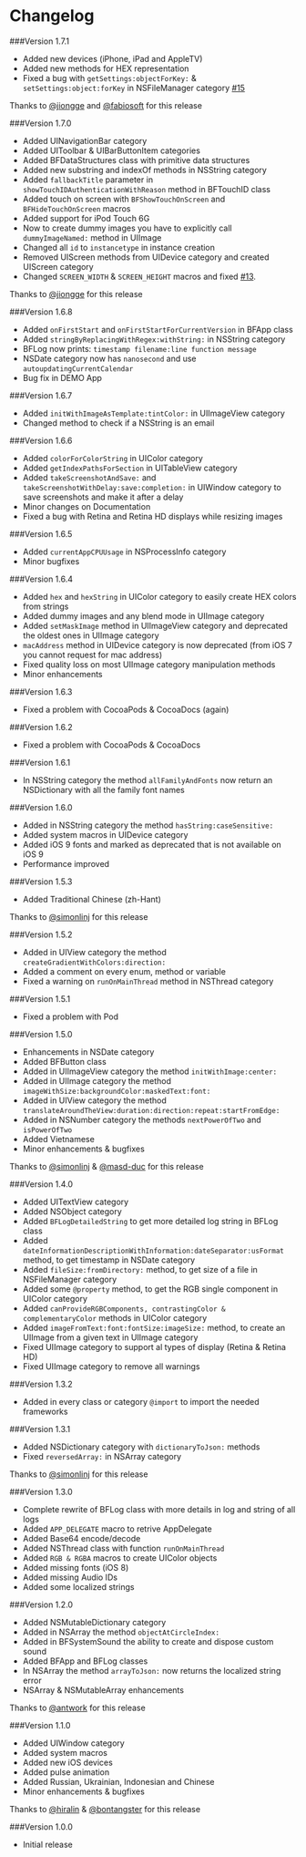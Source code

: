 Changelog
=========
###Version 1.7.1
- Added new devices (iPhone, iPad and AppleTV)
- Added new methods for HEX representation
- Fixed a bug with ```getSettings:objectForKey:``` & ```setSettings:object:forKey``` in NSFileManager category [#15](https://github.com/FabrizioBrancati/BFKit/issues/15)

Thanks to [@jiongge](https://github.com/jiongge) and [@fabiosoft](https://github.com/fabiosoft) for this release

###Version 1.7.0
- Added UINavigationBar category
- Added UIToolbar & UIBarButtonItem categories
- Added BFDataStructures class with primitive data structures
- Added new substring and indexOf methods in NSString category
- Added ```fallbackTitle``` parameter in ```showTouchIDAuthenticationWithReason``` method in BFTouchID class
- Added touch on screen with ```BFShowTouchOnScreen``` and ```BFHideTouchOnScreen``` macros
- Added support for iPod Touch 6G
- Now to create dummy images you have to explicitly call ```dummyImageNamed:``` method in UIImage
- Changed all ```id``` to ```instancetype``` in instance creation
- Removed UIScreen methods from UIDevice category and created UIScreen category
- Changed ```SCREEN_WIDTH``` & ```SCREEN_HEIGHT``` macros and fixed [#13](https://github.com/FabrizioBrancati/BFKit/issues/13).

Thanks to [@jiongge](https://github.com/jiongge) for this release

###Version 1.6.8
- Added ```onFirstStart``` and ```onFirstStartForCurrentVersion``` in BFApp class
- Added ```stringByReplacingWithRegex:withString:``` in NSString category
- BFLog now prints: ```timestamp filename:line function message```
- NSDate category now has ```nanosecond``` and use ```autoupdatingCurrentCalendar```
- Bug fix in DEMO App

###Version 1.6.7
- Added ```initWithImageAsTemplate:tintColor:``` in UIImageView category
- Changed method to check if a NSString is an email

###Version 1.6.6
- Added ```colorForColorString``` in UIColor category
- Added ```getIndexPathsForSection``` in UITableView category
- Added ```takeScreenshotAndSave:``` and ```takeScreenshotWithDelay:save:completion:``` in UIWindow category to save screenshots and make it after a delay
- Minor changes on Documentation
- Fixed a bug with Retina and Retina HD displays while resizing images

###Version 1.6.5
- Added ```currentAppCPUUsage``` in NSProcessInfo category
- Minor bugfixes

###Version 1.6.4
- Added ```hex``` and ```hexString``` in UIColor category to easily create HEX colors from strings
- Added dummy images and any blend mode in UIImage category
- Added ```setMaskImage``` method in UIImageView category and deprecated the oldest ones in UIImage category
- ```macAddress``` method in UIDevice category is now deprecated (from iOS 7 you cannot request for mac address)
- Fixed quality loss on most UIImage category manipulation methods
- Minor enhancements

###Version 1.6.3
- Fixed a problem with CocoaPods & CocoaDocs (again)

###Version 1.6.2
- Fixed a problem with CocoaPods & CocoaDocs

###Version 1.6.1
- In NSString category the method ```allFamilyAndFonts``` now return an NSDictionary with all the family font names

###Version 1.6.0
- Added in NSString category the method ```hasString:caseSensitive:```
- Added system macros in UIDevice category
- Added iOS 9 fonts and marked as deprecated that is not available on iOS 9
- Performance improved

###Version 1.5.3
- Added Traditional Chinese (zh-Hant)

Thanks to [@simonlinj](https://github.com/simonlinj) for this release

###Version 1.5.2
- Added in UIView category the method ```createGradientWithColors:direction:```
- Added a comment on every enum, method or variable
- Fixed a warning on ```runOnMainThread``` method in NSThread category

###Version 1.5.1
- Fixed a problem with Pod

###Version 1.5.0
- Enhancements in NSDate category
- Added BFButton class
- Added in UIImageView category the method ```initWithImage:center:```
- Added in UIImage category the method ```imageWithSize:backgroundColor:maskedText:font:```
- Added in UIView category the method ```translateAroundTheView:duration:direction:repeat:startFromEdge:```
- Added in NSNumber category the methods ```nextPowerOfTwo``` and ```isPowerOfTwo```
- Added Vietnamese
- Minor enhancements & bugfixes

Thanks to [@simonlinj](https://github.com/simonlinj) & [@masd-duc](https://github.com/masd-duc) for this release

###Version 1.4.0
- Added UITextView category
- Added NSObject category
- Added ```BFLogDetailedString``` to get more detailed log string in BFLog class
- Added ```dateInformationDescriptionWithInformation:dateSeparator:usFormat``` method, to get timestamp in NSDate category
- Added ```fileSize:fromDirectory:``` method, to get size of a file in NSFileManager category
- Added some ```@property``` method, to get the RGB single component in UIColor category
- Added ```canProvideRGBComponents, contrastingColor & complementaryColor``` methods in UIColor category
- Added ```imageFromText:font:fontSize:imageSize:``` method, to create an UIImage from a given text in UIImage category
- Fixed UIImage category to support al types of display (Retina & Retina HD)
- Fixed UIImage category to remove all warnings

###Version 1.3.2
- Added in every class or category ```@import``` to import the needed frameworks

###Version 1.3.1
- Added NSDictionary category with ```dictionaryToJson:``` methods
- Fixed ```reversedArray:``` in NSArray category

Thanks to [@simonlinj](https://github.com/simonlinj) for this release

###Version 1.3.0
- Complete rewrite of BFLog class with more details in log and string of all logs
- Added ```APP_DELEGATE``` macro to retrive AppDelegate
- Added Base64 encode/decode
- Added NSThread class with function ```runOnMainThread```
- Added ```RGB & RGBA``` macros to create UIColor objects
- Added missing fonts (iOS 8)
- Added missing Audio IDs
- Added some localized strings

###Version 1.2.0
- Added NSMutableDictionary category
- Added in NSArray the method ```objectAtCircleIndex:```
- Added in BFSystemSound the ability to create and dispose custom sound
- Added BFApp and BFLog classes
- In NSArray the method ```arrayToJson:``` now returns the localized string error
- NSArray & NSMutableArray enhancements

Thanks to [@antwork](https://github.com/antwork) for this release

###Version 1.1.0
- Added UIWindow category
- Added system macros
- Added new iOS devices
- Added pulse animation
- Added Russian, Ukrainian, Indonesian and Chinese
- Minor enhancements & bugfixes

Thanks to [@hiralin](https://github.com/hiralin) & [@bontangster](https://github.com/bontangster) for this release

###Version 1.0.0
- Initial release
